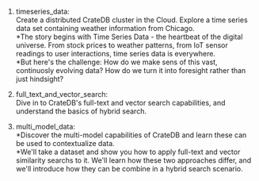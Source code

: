 1. timeseries_data:  
  Create a distributed CrateDB cluster in the Cloud. Explore a time series data set containing weather information from Chicago.  
    *The story begins with Time Series Data - the heartbeat of the digital universe. From stock prices to weather patterns, from IoT sensor readings to user interactions, time series data is everywhere.  
    *But here's the challenge: How do we make sens of this vast, continuosly evolving data? How do we turn it into foresight rather than just hindsight?  

3. full_text_and_vector_search:  
  Dive in to CrateDB's full-text and vector search capabilities, and understand the basics of hybrid search.  

4. multi_model_data:  
    *Discover the multi-model capabilities of CrateDB and learn these can be used to contextualize data.  
    *We'll take a dataset and show you how to apply full-text and vector similarity searchs to it. We'll learn how these two approaches differ, and we'll introduce how they can be combine in a hybrid search scenario.  
    
